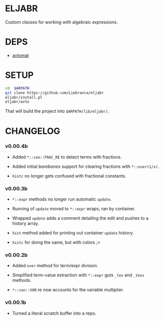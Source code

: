 # ELJABR

Custom classes for working with algebraic expressions.

# DEPS

- [avtomat](https://github.com/Liebranca/avtomat)

# SETUP

```bash
cd  $ARPATH
git clone https://github.com/Liebranca/eljabr
eljabr/install.pl
eljabr/avto
```

That will build the project into `$ARPATH/lib/eljabr/`.

# CHANGELOG

### v0.00.4b

- Added `*::con::FRAC_RE` to detect terms with fractions.

- Added initial *barebones* support for clearing fractions with `*::over(1/x)`.

- `histc` no longer gets confused with fractional constants.

### v0.00.3b

- `*::expr` methods no longer run automatic `update`.

- Running of `update` moved to `*::expr` wraps, ran by container.

- Wrapped `update` adds a comment detailing the edit and pushes to a history array.

- `hist` method added for printing out container `update` history.

- `histc` for doing the same, but with colors ;>

### v0.00.2b

- Added `over` method for term/expr division.

- Simplified term-value extraction with `*::expr` guts `_tex` and `_texv` methods.

- `*::con::VAR` re now accounts for the variable multiplier.

### v0.00.1b

- Turned a literal scratch buffer into a repo.
